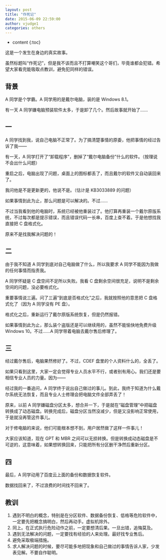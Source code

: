 ```yaml
---
layout: post
title: "作死记"
date: 2015-06-09 22:59:00
author: vjudge1
categories: others
---
```

* content
{:toc}

这是一个发生在身边的真实故事。

虽然标题叫“作死记”，但是我不该而且不打算嘲笑这个哥们，毕竟谁都会犯错。希望大家看完能吸取点教训，避免犯同样的错误。




## 背景

A 同学是个学霸。A 同学用的是戴尔电脑，装的是 Windows 8.1。

有一天 A 同学嫌电脑预装软件太多，于是卸了几个。然后故事就开始了……

## 一

A 同学找到我，说自己电脑不正常了。为了搞清楚事情的原委，他把事情的经过告诉了我——

有一天，A 同学打开了“卸载程序”，删掉了“戴尔电脑备份”什么的软件。（按理说不会出什么问题）

重启之后，电脑出现了问题，桌面上的图标都丢了，而且戴尔的软件又自动装回来了。

我问他是不是更新更的，他说不是。（估计是 KB3033889 的问题）

如果事情到此为止，那么问题是可以解决的。不过……

不过当我看到他的电脑时，系统已经被他重装过了。他打算再重装一个戴尔原版系统，不过每次都是提示错误，而且错误代码一长串，百度上查不着。于是他想找我直接把 C 盘格式化。

原来不是找我解决问题的！

## 二

由于我不知道 A 同学到底对自己电脑做了什么，所以我要求 A 同学不能因为我做的任何事情而指责我。

A 同学怀疑是 C 盘空间不足所以失败。我看 C 盘剩余空间很充足，说明不是剩余空间的问题，没必要格式化。

重要事情说三遍。问了三遍“到底是否格式化”之后，我就按照他的意思把 C 盘格式化了（因为 A 同学没有 PE 盘）。

格式化之后，重新运行了戴尔原版系统恢复，但是仍然报错。

如果事情到此为止，那么装个盗版还是可以继续用的，虽然不能愉快地免费升级 Windows 10。不过……A 同学带着电脑去戴尔售后修理了。

## 三

经过戴尔售后，电脑果然修好了。不过，CDEF 盘里的个人资料什么的，全丢了。

如果只看到这里，大家一定会觉得专业人员水平不行，或者别有用心。我们还是要相信专业人员的力量。因为——

经过我的一番追问，A 同学终于说出自己做过的事儿。到此，我终于知道为什么戴尔系统无法恢复，而且专业人士修理会把电脑文件全部弄丢了！

原来，以前 A 同学嫌磁盘分区太多，想合并一下，于是就在“磁盘管理”中把磁盘转换成了动态磁盘。转换完成后，磁盘分区当然没减少，但是又没影响正常使用，于是就没再管这件事儿。

对于修电脑的来说，他们可能根本想不到，用户居然做了这样一件事儿！

大家应该知道，现在 GPT 和 MBR 之间可以无损转换。但是转换成动态磁盘是不可逆的，这意味着，如果想转换回来，只能把所有分区删干净然后重新分区。

## 四

最后，A 同学动用了百度云上面的备份和数据恢复软件。

数据找回来了，不过浪费的时间找不回来了。

## 教训

1. 遇到不明白的概念，特别是在分区软件、数据备份恢复、低格等危险软件中，一定要先把概念搞明白，然后再动手。虚拟机除外。
2. 同上。在正式执行危险动作之前，一定要想清后果。一旦出错，追悔莫及。
3. 遇到无法解决的问题，一定要找有经验的人来处理。最好找专业售后。
4. 避免采取极端措施。
5. 求人解决问题的时候，要尽可能多地把现象和自己做过的事情告诉人家，少发表见解。不要自作聪明。
